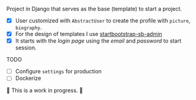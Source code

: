 Project in Django that serves as the base (template) to start a project.

-   [x] User customized with `AbstractUser` to create the profile with `picture`, `biography`.
-   [x] For the design of templates I use [startbootstrap-sb-admin](https://github.com/StartBootstrap/startbootstrap-sb-admin)
-   [x] It starts with the _login page_ using the _email_ and _password_ to start session.

TODO

-   [ ] Configure `settings` for production
-   [ ] Dockerize

:construction: This is a work in progress. :construction:
